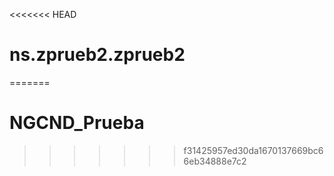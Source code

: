 <<<<<<< HEAD
# ns.zprueb2.zprueb2
=======
# NGCND_Prueba
>>>>>>> f31425957ed30da1670137669bc66eb34888e7c2
